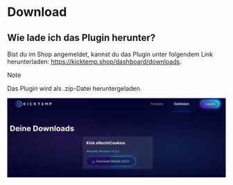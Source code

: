 # Download

## Wie lade ich das Plugin herunter?

Bist du im Shop angemeldet, kannst du das Plugin unter folgendem Link herunterladen: https://kicktemp.shop/dashboard/downloads.

> [!NOTE]
>Das Plugin wird als .zip-Datei heruntergeladen.

![Download.jpeg](assets/JPEG/gettingstarted/Download.jpeg)
